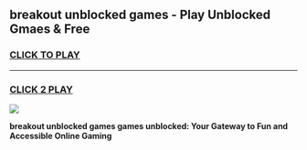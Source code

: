 
## breakout unblocked games - Play Unblocked Gmaes & Free
<h3>
<a href="https://news.freeplayer.one?title=breakout_unblocked_games&ref=23F">CLICK TO PLAY</a></h3>
<hr>

<h3>
<a href="https://news.freeplayer.one?title=breakout_unblocked_games&ref=23F">CLICK 2 PLAY</a>
  
</h3>

<a href="https://news.freeplayer.one?title=breakout_unblocked_games&ref=23F/"><img src="https://clearcache.store/games.png"></a>


**breakout unblocked games games unblocked: Your Gateway to Fun and Accessible Online Gaming**
